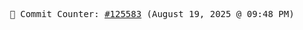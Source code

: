 <p align="center">
    <samp>
        📮 Commit Counter: <a href="https://github.com/Javascript-void0/Javascript-void0/commits/main">#125583</a> (August 19, 2025 @ 09:48 PM)
    </samp>
</p>